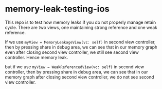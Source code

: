 # memory-leak-testing-ios

This repo is to test how memory leaks if you do not properly manage retain cycle. There are two views, one maintaining strong reference and one weak reference.

If we use `myView = MemoryLeakageView(vc: self)` in second view controller, then by pressing share in debug area, we can see that in our memory graph even after closing second view controller, we still see second view controller. Hence memory leak.

but if we use `myView = WeakReferencedView(vc: self)` in second view controller, then by pressing share in debug area, we can see that in our memory graph after closing second view controller, we do not see second view controller.
